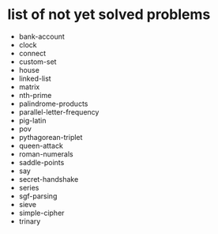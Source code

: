 # list of not yet solved problems

* bank-account
* clock
* connect
* custom-set
* house
* linked-list
* matrix
* nth-prime
* palindrome-products
* parallel-letter-frequency
* pig-latin
* pov
* pythagorean-triplet
* queen-attack
* roman-numerals
* saddle-points
* say
* secret-handshake
* series
* sgf-parsing
* sieve
* simple-cipher
* trinary
